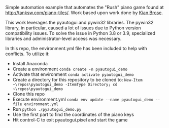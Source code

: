 Simple automation example that automates the "Rush" piano game found at http://tanksw.com/piano-tiles/.  Work based upon work done by [Kian Brose](https://github.com/KianBrose/Image-Recognition-Botting-Tutorial).

This work leverages the pyautogui and pywin32 libraries.  The pywin32 library, in particular, caused a lot of issues due to Python version compatibility issues.  To solve the issue in Python 3.8 or 3.9, specialized libraries and administrator-level access was necessary.

In this repo, the environment.yml file has been included to help with conflicts.  To utilize it:
* Install Anaconda
* Create a environment `conda create -n pyautogui_demo`
* Activate that environment `conda activate pyautogui_demo`
* Create a directory for this repository to be cloned to: `New-Item  ~\repos\pyautogui_demo -ItemType Directory; cd ~\repos\pyautogui_demo`
* Clone this repo
* Execute environment.yml `conda env update --name pyautogui_demo --file environment.yml`
* Run `python ./pyautogui_demo.py`
* Use the first part to find the coordinates of the piano keys
* Hit control-C to exit pyautogui.pixel and start the game
